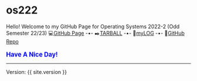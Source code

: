 # os222
Hello! Welcome to my GitHub Page for Operating Systems 2022-2 (Odd Semester 22/23)
💻[GitHub Page](https://joshuanadeak.github.io/os222/) -•-
✒️[TARBALL](SandBox/cbkadal.tar.xz) -•-
📄[myLOG](TXT/mylog.txt) -•-
📎[GitHub Repo](https://github.com/joshuanadeak/os222/)
<br><br>
<span style="color:blue; font-weight:bold; font-size:larger;">Have A Nice Day!</span>
<hr>
Version: {{ site.version }}
